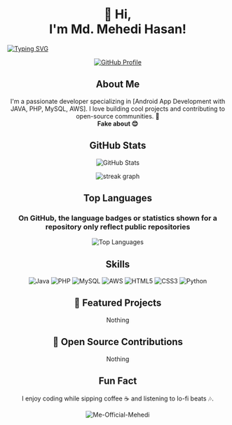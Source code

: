<!-- Title Section -->
<!-- Title Section -->
<h1 align="center">👋 Hi,<br>I'm Md. Mehedi Hasan!</h1>
<p align="center">
  
[![Typing SVG](https://readme-typing-svg.demolab.com?font=Fira+Code&weight=500&size=30&pause=1000&center=true&vCenter=true&width=1000&lines=%22Basically%2C+I+hate+coding+and+know+nothing...%22)](https://git.io/typing-svg)

<p align="center">
  <a href="https://github.com/Me-Official-Mehedi"><img src="https://img.shields.io/badge/GitHub-Profile-blue?style=for-the-badge&logo=github" alt="GitHub Profile"></a>
</p>

<p align="center">

<!-- About Me -->
<h2 align="center">About Me</h2>
<p align="center">
  I'm a passionate developer specializing in [Android App Development with JAVA, PHP, MySQL, AWS]. I love building cool projects and contributing to open-source communities. 🚀 <br> <b> Fake about 😊</b>
</p>


<p align="center">

<!-- GitHub Stats -->
<h2 align="center">GitHub Stats</h2>
<p align="center">
  <img src="https://github-readme-stats.vercel.app/api?username=Me-Official-Mehedi&show_icons=true&theme=radical" alt="GitHub Stats">
</p>

<p align="center">

<div align="center">
  <img src="https://github-readme-streak-stats-eight.vercel.app/?user=Me-Official-Mehedi&locale=en&mode=daily&theme=dark&hide_border=false&border_radius=5&order=3" alt="streak graph"  />
</div>
</div>

<p align="center">

<!-- Top Languages -->
<h2 align="center">Top Languages</h2>
<p align="center">
<h3 align="center">On GitHub, the language badges or statistics shown for a repository only reflect public repositories</h3>
<p align="center">
  <img src="https://github-readme-stats.vercel.app/api/top-langs/?username=Me-Official-Mehedi&layout=compact&theme=radical" alt="Top Languages">
</p>

<p align="center">

<!-- Skills -->
<h2 align="center">Skills</h2>
<p align="center">
  <img src="https://img.shields.io/badge/Java-007396?style=for-the-badge&logo=java&logoColor=white" alt="Java">
  <img src="https://img.shields.io/badge/PHP-777BB4?style=for-the-badge&logo=php&logoColor=white" alt="PHP">
  <img src="https://img.shields.io/badge/MySQL-4479A1?style=for-the-badge&logo=mysql&logoColor=white" alt="MySQL">
  <img src="https://img.shields.io/badge/AWS-232F3E?style=for-the-badge&logo=amazon-aws&logoColor=white" alt="AWS">
  <img src="https://img.shields.io/badge/HTML5-E34F26?style=for-the-badge&logo=html5&logoColor=white" alt="HTML5">
  <img src="https://img.shields.io/badge/CSS3-1572B6?style=for-the-badge&logo=css3&logoColor=white" alt="CSS3">
  <img src="https://img.shields.io/badge/Python-3776AB?style=for-the-badge&logo=python&logoColor=white" alt="Python">
</p>

<p align="center">
  
<!-- Featured Projects -->
<h2 align="center">🚀 Featured Projects</h2>
<p align="center">
Nothing
</p>


<!-- Open Source Contributions -->
<h2 align="center">🤝 Open Source Contributions</h2>
<p align="center">
Nothing
</p>

<p align="center">

<!-- Fun Fact -->
<h2 align="center">Fun Fact</h2>
<p align="center">
  I enjoy coding while sipping coffee ☕ and listening to lo-fi beats 🎶.
</p>


<p align="center">
  <img src="https://komarev.com/ghpvc/?username=Me-Official-Mehedi&label=Profile%20views&color=0e75b6&style=flat" alt="Me-Official-Mehedi" />
</p>
